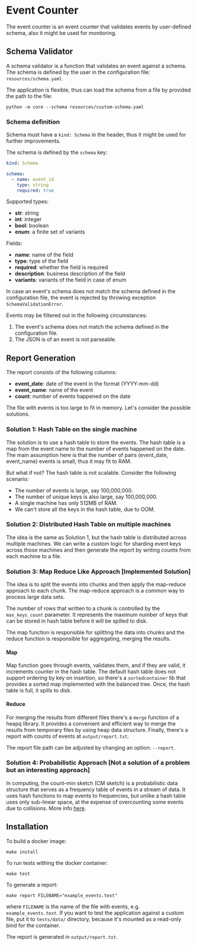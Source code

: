 # Event Counter

The event counter is an event counter that validates events by user-defined schema, also it might be used for monitoring.

## Schema Validator
A schema validator is a function that validates an event against a schema. The schema is defined by the user in the configuration file: `resources/schema.yaml`.

The application is flexible, thus can load the schema from a file by provided the path to the file:
```shell
python -m core --schema resources/custom-schema.yaml
```

### Schema definition
Schema must have a `kind: Schema` in the header, thus it might be used for further improvements.

The schema is defined by the `schema` key:
```yaml
kind: Schema

schema:
  - name: event_id
    type: string
    required: true
```

Supported types:
- **str**: string
- **int**: integer
- **bool**: boolean
- **enum**: a finite set of variants

Fields:
- **name**: name of the field
- **type**: type of the field
- **required**: whether the field is required
- **description**: business description of the field
- **variants**: variants of the field in case of enum

In case an event's schema does not match the schema defined in the configuration file, the event is rejected by throwing exception `SchemaValidationError`.

Events may be filtered out in the following circumstances:
1. The event's schema does not match the schema defined in the configuration file.
2. The JSON is of an event is not parseable.

## Report Generation
The report consists of the following columns:
- **event_date**: date of the event in the format (YYYY-mm-dd)
- **event_name**: name of the event
- **count**: number of events happened on the date

The file with events is too large to fit in memory. Let's consider the possible solutions.

### Solution 1: Hash Table on the single machine
The solution is to use a hash table to store the events. The hash table is a map from the event name to the number of events happened on the date. The main assumption here is that the number of pairs (event_date, event_name) events is small, thus it may fit to RAM.

But what if not? The hash table is not scalable. Consider the following scenario:
- The number of events is large, say 100,000,000.
- The number of unique keys is also large, say 100,000,000.
- A single machine has only 512MB of RAM.
- We can't store all the keys in the hash table, due to OOM.

### Solution 2: Distributed Hash Table on multiple machines
The idea is the same as Solution 1, but the hash table is distributed across multiple machines. We can write a custom logic for sharding event keys across those machines and then generate the report by writing counts from each machine to a file.

### Solution 3: Map Reduce Like Approach [Implemented Solution]
The idea is to split the events into chunks and then apply the map-reduce approach to each chunk. The map-reduce approach is a common way to process large data sets.

The number of rows that written to a chunk is controlled by the `max_keys_count` parameter. It represents the maximum number of keys that can be stored in hash table before it will be spilled to disk.

The map function is responsible for splitting the data into chunks and the reduce function is responsible for aggregating, merging the results.

#### Map
Map function goes through events, validates them, and if they are valid, it increments counter in the hash table. The default hash table does not support ordering by key on insertion, so there's a `sortedcontainer` lib that provides a sorted map implemented with the balanced tree.
Once, the hash table is full, it spills to disk.

#### Reduce
For merging the results from different files there's a `merge` function of a heapq library. It provides a convenient and efficient way to merge the results from temporary files by using heap data structure. Finally, there's a report with counts of events at `output/report.txt`.

The report file path can be adjusted by changing an option: `--report`.

### Solution 4: Probabilistic Approach [Not a solution of a problem but an interesting approach]
In computing, the count–min sketch (CM sketch) is a probabilistic data structure that serves as a frequency table of events in a stream of data. It uses hash functions to map events to frequencies, but unlike a hash table uses only sub-linear space, at the expense of overcounting some events due to collisions. More info [here](https://en.wikipedia.org/wiki/Count–min_sketch).

## Installation

To build a docker image:
```shell
make install
```

To run tests withing the docker container:
```shell
make test
```

To generate a report:
```shell
make report FILENAME="example_events.text"
```
where `FILENAME` is the name of the file with events, e.g. `example_events.text`. If you want to test the application against a custom file, put it to `tests/data/` directory, because it's mounted as a read-only bind for the container.

The report is generated in `output/report.txt`.
